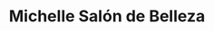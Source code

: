 ---
title: "Michelle Salón de Belleza"
url: /cholula/michelle-salon-de-belleza/
shop: peluquería
---